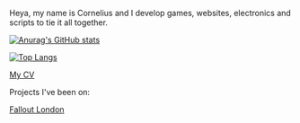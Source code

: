 Heya, my name is Cornelius and I develop games, websites, electronics and scripts to tie it all together.

[![Anurag's GitHub stats](https://github-readme-stats.vercel.app/api?username=coffandro)](https://github.com/anuraghazra/github-readme-stats)

[![Top Langs](https://github-readme-stats.vercel.app/api/top-langs/?username=coffandro)](https://github.com/anuraghazra/github-readme-stats)

[My CV](https://coffandro.github.io/CV.html)

Projects I've been on:

[Fallout London](https://fallout4london.com/)
